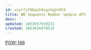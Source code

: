 ```yaml
---
id: uiyr7jf0bqib9igzhq2v854
title: WB Sequence Number Update API
desc: ''
updated: 1653657919231
created: 1653656870515
---
```


[POW-146](https://sherwin-williams.atlassian.net/jira/software/c/projects/POW/boards/5849?modal=detail&selectedIssue=POW-146)